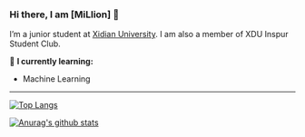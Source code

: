 ### Hi there, I am [MiLlion] 👋

I’m a junior student at [Xidian University](https://en.xidian.edu.cn/). I am also a member of XDU Inspur Student Club. 

🌱 **I currently learning:**

- Machine Learning

----
[![Top Langs](https://github-readme-stats.vercel.app/api/top-langs/?username=Faye-XDU&layout=compact)](https://github.com/anuraghazra/github-readme-stats)

[![Anurag's github stats](https://github-readme-stats.vercel.app/api?username=Faye-XDU&show_icons=true&count_private=true)](https://github.com/anuraghazra/github-readme-stats)

<!--
**Faye-XDU/Faye-XDU** is a ✨ _special_ ✨ repository because its `README.md` (this file) appears on your GitHub profile.
Here are some ideas to get you started:
- 🔭 I’m currently working on ...
- 🌱 I’m currently learning ...
- 👯 I’m looking to collaborate on ...
- 🤔 I’m looking for help with ...
- 💬 Ask me about ...
- 📫 How to reach me: ...
- 😄 Pronouns: ...
- ⚡ Fun fact: ...
-->
